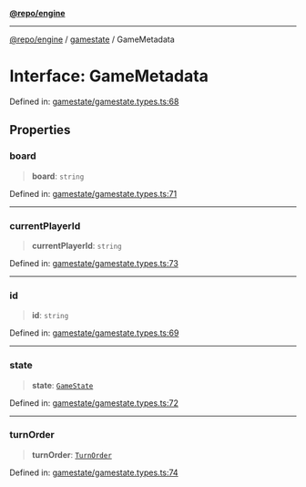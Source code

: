 [**@repo/engine**](../../README.md)

***

[@repo/engine](../../modules.md) / [gamestate](../README.md) / GameMetadata

# Interface: GameMetadata

Defined in: [gamestate/gamestate.types.ts:68](https://github.com/alexqguo/drinking-board-game-v3/blob/423d7f07a24c1ecc390d54885c4978f1235ed349/packages/engine/src/gamestate/gamestate.types.ts#L68)

## Properties

### board

> **board**: `string`

Defined in: [gamestate/gamestate.types.ts:71](https://github.com/alexqguo/drinking-board-game-v3/blob/423d7f07a24c1ecc390d54885c4978f1235ed349/packages/engine/src/gamestate/gamestate.types.ts#L71)

***

### currentPlayerId

> **currentPlayerId**: `string`

Defined in: [gamestate/gamestate.types.ts:73](https://github.com/alexqguo/drinking-board-game-v3/blob/423d7f07a24c1ecc390d54885c4978f1235ed349/packages/engine/src/gamestate/gamestate.types.ts#L73)

***

### id

> **id**: `string`

Defined in: [gamestate/gamestate.types.ts:69](https://github.com/alexqguo/drinking-board-game-v3/blob/423d7f07a24c1ecc390d54885c4978f1235ed349/packages/engine/src/gamestate/gamestate.types.ts#L69)

***

### state

> **state**: [`GameState`](../enumerations/GameState.md)

Defined in: [gamestate/gamestate.types.ts:72](https://github.com/alexqguo/drinking-board-game-v3/blob/423d7f07a24c1ecc390d54885c4978f1235ed349/packages/engine/src/gamestate/gamestate.types.ts#L72)

***

### turnOrder

> **turnOrder**: [`TurnOrder`](../enumerations/TurnOrder.md)

Defined in: [gamestate/gamestate.types.ts:74](https://github.com/alexqguo/drinking-board-game-v3/blob/423d7f07a24c1ecc390d54885c4978f1235ed349/packages/engine/src/gamestate/gamestate.types.ts#L74)
